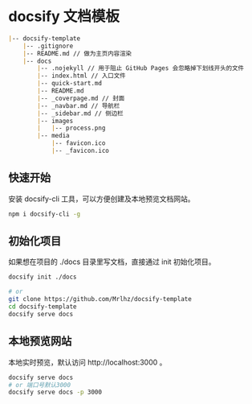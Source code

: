 # docsify 文档模板

```md
|-- docsify-template
    |-- .gitignore
    |-- README.md // 做为主页内容渲染
    |-- docs
        |-- .nojekyll // 用于阻止 GitHub Pages 会忽略掉下划线开头的文件
        |-- index.html // 入口文件
        |-- quick-start.md
        |-- README.md
        |-- _coverpage.md // 封面
        |-- _navbar.md // 导航栏
        |-- _sidebar.md // 侧边栏
        |-- images
        |   |-- process.png
        |-- media
            |-- favicon.ico
            |-- _favicon.ico
```

## 快速开始

安装 docsify-cli 工具，可以方便创建及本地预览文档网站。

```bash
npm i docsify-cli -g
```

## 初始化项目
如果想在项目的 ./docs 目录里写文档，直接通过 init 初始化项目。

```bash
docsify init ./docs

# or
git clone https://github.com/Mrlhz/docsify-template
cd docsify-template
docsify serve docs
```

## 本地预览网站

本地实时预览，默认访问 http://localhost:3000 。

```bash
docsify serve docs
# or 端口号默认3000
docsify serve docs -p 3000
```
